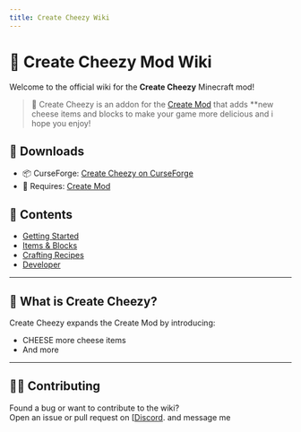 ```yaml
---
title: Create Cheezy Wiki
---
```


# 🧀 Create Cheezy Mod Wiki

Welcome to the official wiki for the **Create Cheezy** Minecraft mod!

> 🍞 Create Cheezy is an addon for the [Create Mod](https://www.curseforge.com/minecraft/mc-mods/create) that adds **new cheese items and blocks to make your game more delicious and i hope you enjoy!

## 🔗 Downloads

- 📦 CurseForge: [Create Cheezy on CurseForge](https://www.curseforge.com/minecraft/mc-mods/create-cheezy)
- 🧰 Requires: [Create Mod](https://www.curseforge.com/minecraft/mc-mods/create)

## 📖 Contents

- [Getting Started](getting-started.md)
- [Items & Blocks](items.md)
- [Crafting Recipes](recipes.md)
- [Developer](developer.md)

---

## 🧀 What is Create Cheezy?

Create Cheezy expands the Create Mod by introducing:

- CHEESE more cheese items
- And more

---

## 👨‍💻 Contributing

Found a bug or want to contribute to the wiki?  
Open an issue or pull request on [[Discord](https://discord.gg/YYU5TcRzsm). and message me 

